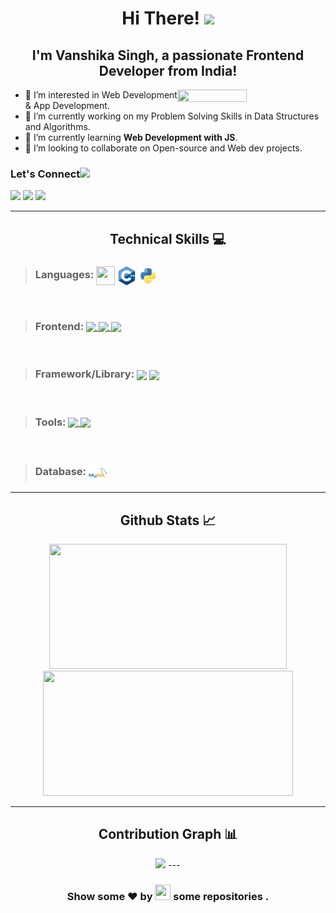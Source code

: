 <div align="center"><h1> Hi There! <img src="https://media.tenor.com/images/f580b40a349dcb2d7cb93573e2329061/tenor.gif" width="50"/>
</h1>
<h2>I'm Vanshika Singh, a passionate Frontend Developer from India!</h2></div>
<img src="https://imgur.com/Z9n1y5S.gif" height=47% width=47% align="right">



- 👀 I’m interested in Web Development & App Development.
- 🔭 I’m currently working on my Problem Solving Skills in Data Structures and Algorithms.
- 🌱 I’m currently learning **Web Development with JS**.
- 💞️ I’m looking to collaborate on Open-source and Web dev projects.



<h3>Let's Connect<img src='https://raw.githubusercontent.com/ShahriarShafin/ShahriarShafin/main/Assets/handshake.gif' width="80px"></h3>
  
[![](https://img.shields.io/badge/LinkedIn-0077B5?style=for-the-badge&logo=linkedin&logoColor=white)](https://www.linkedin.com/in/vanshika-singh-ba6b15157/) 
[<img src = "https://img.shields.io/badge/instagram-%23E4405F.svg?&style=for-the-badge&logo=instagram&logoColor=white">](https://www.instagram.com/_.vanshee/)
[![](https://img.shields.io/badge/Gmail-D14836?style=for-the-badge&logo=gmail&logoColor=white)](mailto:svanshika549@gmail.com)

***

<!--Technical skills-->
<div align="center"><h2> Technical Skills 💻 </h2> </div>

> ### Languages: <a href="https://www.cprogramming.com/"><img align="center" src="https://upload.wikimedia.org/wikipedia/commons/thumb/1/18/C_Programming_Language.svg/380px-C_Programming_Language.svg.png" width="30" height="30"/></a> <a href="https://www.w3schools.com/cpp/"><img align="center" src="https://raw.githubusercontent.com/devicons/devicon/master/icons/cplusplus/cplusplus-original.svg" alt="cplusplus" width="30" height="30"/></a>  <a href="https://www.python.org"><img align="center" src="https://raw.githubusercontent.com/devicons/devicon/master/icons/python/python-original.svg" alt="python" width="30" height="30"/></a>

<br />

> ### Frontend: <a href="https://developer.mozilla.org/en-US/docs/Web/html"><img align="center"  src="https://img.icons8.com/color/30/000000/html-5--v1.png"/></a><a href="https://developer.mozilla.org/en-US/docs/Web/css"> <img align="center" src="https://img.icons8.com/color/30/000000/css3.png"/></a><a href="https://developer.mozilla.org/en-US/docs/Web/JavaScript"> <img align="center" src="https://img.icons8.com/color/30/4a90e2/javascript--v1.png"/></a>

<br />

>### Framework/Library: <a href="https://reactjs.org/"> <img align="center" src="https://img.icons8.com/officel/30/000000/react.png"/></a> <a href="https://getbootstrap.com/"> <img align="center" src="https://img.icons8.com/color/30/000000/bootstrap.png"/></a> 
<br />

> ### Tools: <a> <img align="center" src="https://img.icons8.com/fluency/30/000000/github.png"/></a><a href="https://code.visualstudio.com/"> <img align="center" src="https://img.icons8.com/fluency/30/000000/visual-studio-code-2019.png"/></a>
<br />

> ### Database: <a href="https://www.mysql.com/"> <img align="center" src="https://raw.githubusercontent.com/devicons/devicon/master/icons/mysql/mysql-original-wordmark.svg" width="30" height="30"/></a> 

***

<!--Github Stats-->
<div align="center"><h2>Github Stats 📈 </h2>
<p align="center">
<img height="200px" width="380px" src="https://github-readme-stats.vercel.app/api?username=vanshika-singh518&show_icons=true&theme=github_dark" />     
<img height="200px" width="400px" src="https://github-readme-streak-stats.herokuapp.com/?user=vanshika-singh518&show_icons=true&theme=github-dark-blue" />
<p/>

<!-- Stats | Languages
------| -------
![Vanshika 's Github Stats](https://github-readme-stats.vercel.app/api?username=vanshika-singh518&show_icons=true&theme=midnight-purple&text_color=BD632F) |  [![Top Langs](https://github-readme-stats.vercel.app/api/top-langs/?username=vanshika-singh518&theme=midnight-purple&layout=compact&langs_count=7&text_color=BD632F)](https://github.com/anuraghazra/github-readme-stats) -->
  


---
<h2 align="center">Contribution Graph 📊</h2>
<img src="https://github-readme-activity-graph.cyclic.app/graph?username=vanshika-singh518&theme=github-dark" />  
---
<center>
<h3 align="center">Show some ❤ by <img src="https://imgur.com/o7ncZFp.jpg" height=25px width=25px> some repositories .</h3>
</center>
  
